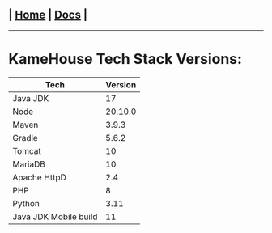 | [Home](/README.md) | [Docs](/docs/README.md) |
---------------------------------------------------------------

*********************

# KameHouse Tech Stack Versions:

| Tech                  | Version |
|-----------------------|---------|
| Java JDK              | 17      |
| Node                  | 20.10.0 |
| Maven                 | 3.9.3   |
| Gradle                | 5.6.2   |
| Tomcat                | 10      |
| MariaDB               | 10      |
| Apache HttpD          | 2.4     |
| PHP                   | 8       |
| Python                | 3.11    |
| Java JDK Mobile build | 11      |
